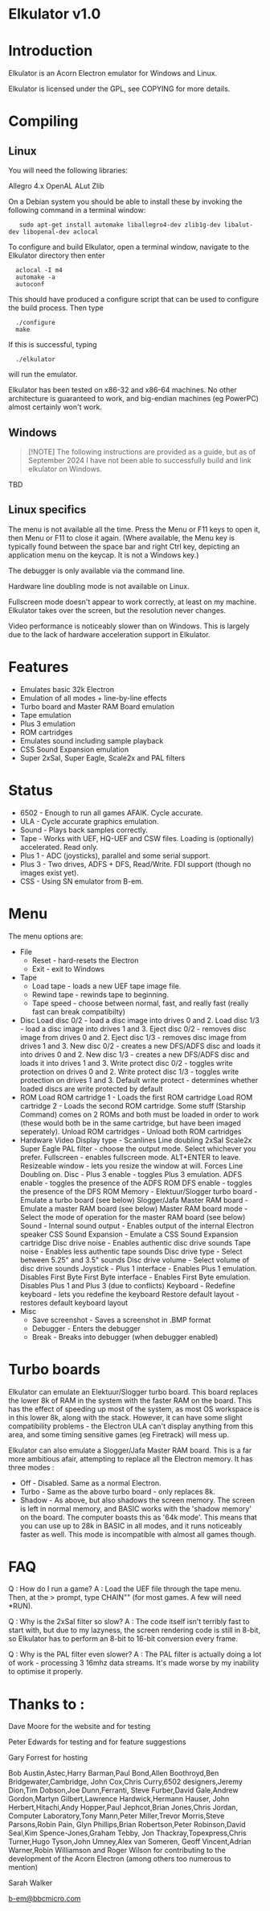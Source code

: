# Elkulator v1.0

Introduction
============

Elkulator is an Acorn Electron emulator for Windows and Linux.

Elkulator is licensed under the GPL, see COPYING for more details.


# Compiling
## Linux

You will need the following libraries:

Allegro 4.x
OpenAL
ALut
Zlib

On a Debian system you should be able to install these by invoking the
following command in a terminal window:

```
   sudo apt-get install automake liballegro4-dev zlib1g-dev libalut-dev libopenal-dev aclocal
```

To configure and build Elkulator, open a terminal window, navigate to the
Elkulator directory then enter

```
  aclocal -I m4
  automake -a
  autoconf
```

This should have produced a configure script that can be used to configure
the build process. Then type

```
  ./configure
  make
```

If this is successful, typing

```
  ./elkulator
```

will run the emulator.

Elkulator has been tested on x86-32 and x86-64 machines. No other architecture
is guaranteed to work, and big-endian machines (eg PowerPC) almost certainly
won't work.

## Windows

> [!NOTE] The following instructions are provided as a guide, but as of September
> 2024 I have not been able to successfully build and link elkulator on Windows.

TBD


## Linux specifics

The menu is not available all the time. Press the Menu or F11 keys to open it,
then Menu or F11 to close it again. (Where available, the Menu key is
typically found between the space bar and right Ctrl key, depicting an
application menu on the keycap. It is not a Windows key.)

The debugger is only available via the command line.

Hardware line doubling mode is not available on Linux.

Fullscreen mode doesn't appear to work correctly, at least on my machine.
Elkulator takes over the screen, but the resolution never changes.

Video performance is noticeably slower than on Windows. This is largely due to
the lack of hardware acceleration support in Elkulator.


Features
========

- Emulates basic 32k Electron
- Emulation of all modes + line-by-line effects
- Turbo board and Master RAM Board emulation
- Tape emulation
- Plus 3 emulation
- ROM cartridges
- Emulates sound including sample playback
- CSS Sound Expansion emulation
- Super 2xSaI, Super Eagle, Scale2x and PAL filters


Status
======

- 6502   - Enough to run all games AFAIK. Cycle accurate.
- ULA    - Cycle accurate graphics emulation.
- Sound  - Plays back samples correctly.
- Tape   - Works with UEF, HQ-UEF and CSW files. Loading is (optionally) accelerated. Read only.
- Plus 1 - ADC (joysticks), parallel and some serial support.
- Plus 3 - Two drives, ADFS + DFS, Read/Write. FDI support (though no images exist yet).
- CSS    - Using SN emulator from B-em.


Menu
====

The menu options are:

- File
  - Reset         - hard-resets the Electron
  - Exit          - exit to Windows
- Tape
  - Load tape   - loads a new UEF tape image file.
  - Rewind tape - rewinds tape to beginning.
  - Tape speed - choose between normal, fast, and really fast (really fast can break compatibilty)
- Disc
    Load disc 0/2          - load a disc image into drives 0 and 2.
    Load disc 1/3          - load a disc image into drives 1 and 3.
    Eject disc 0/2         - removes disc image from drives 0 and 2.
    Eject disc 1/3         - removes disc image from drives 1 and 3.
    New disc 0/2   	   - creates a new DFS/ADFS disc and loads it into drives 0 and 2.
    New disc 1/3           - creates a new DFS/ADFS disc and loads it into drives 1 and 3.
    Write protect disc 0/2 - toggles write protection on drives 0 and 2.
    Write protect disc 1/3 - toggles write protection on drives 1 and 3.
    Default write protect  - determines whether loaded discs are write protected by default
- ROM
    Load ROM cartridge 1 - Loads the first ROM cartridge
    Load ROM cartridge 2 - Loads the second ROM cartridge. Some stuff (Starship Command) comes on 2
                           ROMs and both must be loaded in order to work (these would both be in the
			   same cartridge, but have been imaged seperately).
    Unload ROM cartridges - Unload both ROM cartridges
- Hardware
    Video
        Display type - Scanlines
		       Line doubling
		       2xSaI
		       Scale2x
		       Super Eagle
		       PAL filter - choose the output mode. Select whichever you prefer.
	Fullscreen - enables fullscreen mode. ALT+ENTER to leave.
	Resizeable window - lets you resize the window at will. Forces Line Doubling on.
    Disc - Plus 3 enable - toggles Plus 3 emulation.
	   ADFS enable   - toggles the presence of the ADFS ROM
	   DFS enable    - toggles the presence of the DFS ROM
    Memory -
	   Elektuur/Slogger turbo board - Emulate a turbo board (see below)
	   Slogger/Jafa Master RAM board - Emulate a master RAM board (see below)
	   Master RAM board mode - Select the mode of operation for the master RAM board (see below)
    Sound -
	   Internal sound output - Enables output of the internal Electron speaker
	   CSS Sound Expansion - Emulate a CSS Sound Expansion cartridge
	   Disc drive noise - Enables authentic disc drive sounds
	   Tape noise       - Enables less authentic tape sounds
	   Disc drive type - Select between 5.25" and 3.5" sounds
	   Disc drive volume - Select volume of disc drive sounds
    Joystick -
	   Plus 1 interface - Enables Plus 1 emulation. Disables First Byte
	   First Byte interface - Enables First Byte emulation. Disables Plus 1 and Plus 3 (due to
 				  conflicts)
    Keyboard -
	   Redefine keyboard - lets you redefine the keyboard
           Restore default layout - restores default keyboard layout
- Misc
    - Save screenshot - Saves a screenshot in .BMP format
    - Debugger - Enters the debugger
    - Break - Breaks into debugger (when debugger enabled)


Turbo boards
============

Elkulator can emulate an Elektuur/Slogger turbo board. This board replaces the lower
8k of RAM in the system with the faster RAM on the board. This has the effect of speeding
up most of the system, as most OS workspace is in this lower 8k, along with the stack.
However, it can have some slight compatibility problems - the Electron ULA can't display 
anything from this area, and some timing sensitive games (eg Firetrack) will mess up.

Elkulator can also emulate a Slogger/Jafa Master RAM board. This is a far more ambitious
afair, attempting to replace all the Electron memory. It has three modes :

- Off - Disabled. Same as a normal Electron.
- Turbo - Same as the above turbo board - only replaces 8k.
- Shadow - As above, but also shadows the screen memory. The screen is left in normal memory,
         and BASIC works with the 'shadow memory' on the board. The computer boasts this as
         '64k mode'. This means that you can use up to 28k in BASIC in all modes, and it runs
         noticeably faster as well. This mode is incompatible with almost all games though.


FAQ
===

Q : How do I run a game?
A : Load the UEF file through the tape menu. Then, at the > prompt, type
    CHAIN"" (for most games. A few will need *RUN).

Q : Why is the 2xSaI filter so slow?
A : The code itself isn't terribly fast to start with, but due to my lazyness,
    the screen rendering code is still in 8-bit, so Elkulator has to perform
    an 8-bit to 16-bit conversion every frame.

Q : Why is the PAL filter even slower?
A : The PAL filter is actually doing a lot of work - processing 3 16mhz data streams.
    It's made worse by my inability to optimise it properly.


Thanks to :
===========

Dave Moore for the website and for testing

Peter Edwards for testing and for feature suggestions

Gary Forrest for hosting

Bob Austin,Astec,Harry Barman,Paul Bond,Allen Boothroyd,Ben Bridgewater,Cambridge,
John Cox,Chris Curry,6502 designers,Jeremy Dion,Tim Dobson,Joe Dunn,Ferranti,
Steve Furber,David Gale,Andrew Gordon,Martyn Gilbert,Lawrence Hardwick,Hermann Hauser,
John Herbert,Hitachi,Andy Hopper,Paul Jephcot,Brian Jones,Chris Jordan,
Computer Laboratory,Tony Mann,Peter Miller,Trevor Morris,Steve Parsons,Robin Pain,
Glyn Phillips,Brian Robertson,Peter Robinson,David Seal,Kim Spence-Jones,Graham Tebby,
Jon Thackray,Topexpress,Chris Turner,Hugo Tyson,John Umney,Alex van Someren,
Geoff Vincent,Adrian Warner,Robin Williamson and Roger Wilson for contributing to the 
development of the Acorn Electron (among others too numerous to mention)


Sarah Walker

b-em@bbcmicro.com
